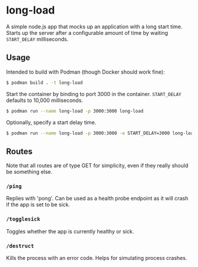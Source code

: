 # long-load

A simple node.js app that mocks up an application with a long start time.
Starts up the server after a configurable amount of time by waiting `START_DELAY` milliseconds.

## Usage

Intended to build with Podman (though Docker should work fine):

```sh
$ podman build . -t long-load
```

Start the container by binding to port 3000 in the container.
`START_DELAY` defaults to 10,000 milliseconds.

```sh
$ podman run --name long-load -p 3000:3000 long-load
```

Optionally, specify a start delay time.

```sh
$ podman run --name long-load -p 3000:3000 -e START_DELAY=3000 long-load
```

## Routes

Note that all routes are of type GET for simplicity, even if they really should be something else.

### `/ping`

Replies with 'pong'.
Can be used as a health probe endpoint as it will crash if the app is set to be sick.

### `/togglesick`

Toggles whether the app is currently healthy or sick.

### `/destruct`

Kills the process with an error code.
Helps for simulating process crashes.
